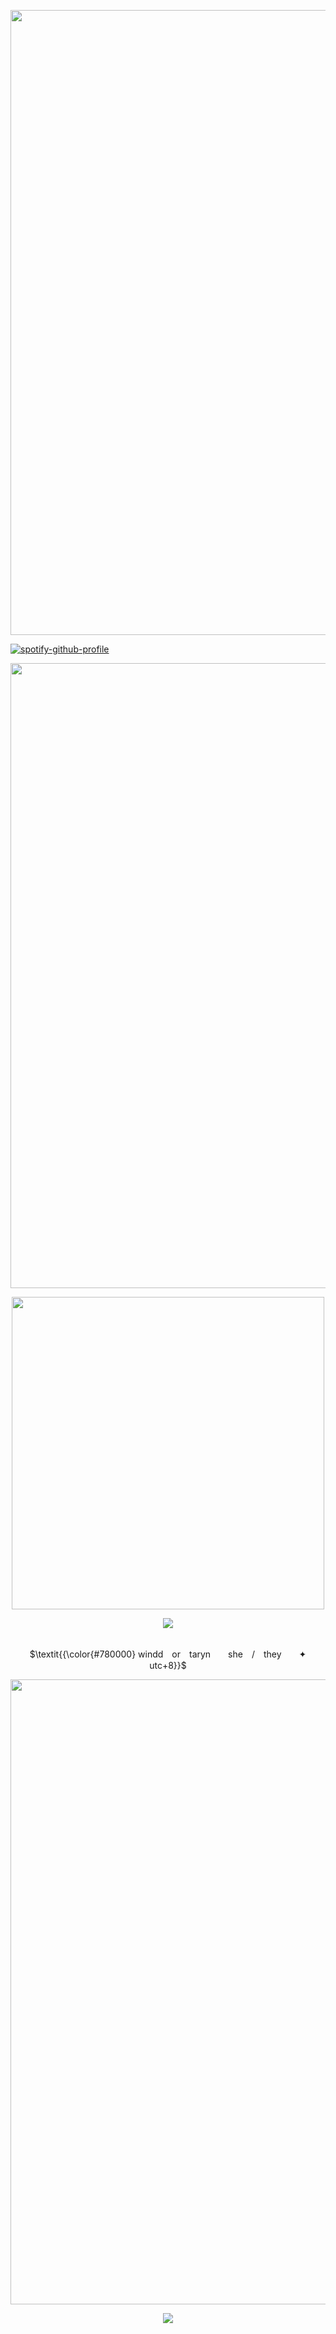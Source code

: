 <p align="center">
<img src="https://files.catbox.moe/3l8gir.png" width="1000">

[![spotify-github-profile](https://spotify-github-profile.kittinanx.com/api/view?uid=qiutjziv04qnx0h1h32h7uxbt&cover_image=true&theme=novatorem&show_offline=false&background_color=000000&interchange=false&bar_color=f8d2d3&bar_color_cover=false)](https://github.com/kittinan/spotify-github-profile)

<p align="center">
<img src="https://files.catbox.moe/3l8gir.png" width="1000">
<p align="center">
<img src="https://files.catbox.moe/ron95q.png" width="500">
<p align="center">
<img src="https://readme-typing-svg.herokuapp.com?font=Newsreader&weight=700&pause=1000&color=7D0000&center=true&width=435&lines=Victim+and+culprit+entwine+in+one+entity.">
<p align="center">
<br> $\textit{{\color{#780000} windd　or　taryn　　she　/　they　　✦　　utc+8}}$ 
</p>
<p align="center">
<img src="https://files.catbox.moe/3l8gir.png" width="1000">
<p align="center">
<img src="https://komarev.com/ghpvc/?username=tarynights&label= 𝝑𝝔 &color=780000">
</p>
